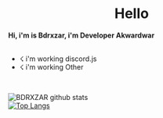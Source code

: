 <h1><center>Hello</center></h1>
<b>Hi, i'm is Bdrxzar, i'm Developer Akwardwar</b>

<br />
<br />

- ☇ i'm working discord.js
- ☇ i'm working Other

<br />

![BDRXZAR github stats](https://github-readme-stats.vercel.app/api?username=badriian24&show_icons=true&theme=tokyonight)
<br />
[![Top Langs](https://github-readme-stats.vercel.app/api/top-langs/?username=badriian24)](https://github.com/badriian24/Bdrxzar)
